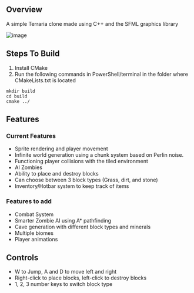 ## Overview
A simple Terraria clone made using C++ and the SFML graphics library

![image](https://github.com/user-attachments/assets/ed727b40-f80d-4758-82fc-ea8c1ef97dbb)

## Steps To Build
1. Install CMake
2. Run the following commands in PowerShell/terminal in the folder where CMakeLists.txt is located
```
mkdir build
cd build
cmake ../
```

## Features
### Current Features

- Sprite rendering and player movement
- Infinite world generation using a chunk system based on Perlin noise.
- Functioning player collisions with the tiled environment
- AI Zombies
- Ability to place and destroy blocks
- Can choose between 3 block types (Grass, dirt, and stone)
- Inventory/Hotbar system to keep track of items
  
### Features to add

- Combat System
- Smarter Zombie AI using A* pathfinding
- Cave generation with different block types and minerals
- Multiple biomes
- Player animations
  
## Controls

- W to Jump, A and D to move left and right
- Right-click to place blocks, left-click to destroy blocks
- 1, 2, 3 number keys to switch block type


